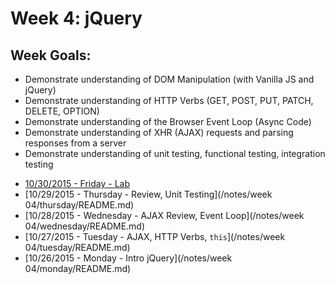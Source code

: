 # Week 4: jQuery

## Week Goals:
- Demonstrate understanding of DOM Manipulation (with Vanilla JS and jQuery)
- Demonstrate understanding of HTTP Verbs (GET, POST, PUT, PATCH, DELETE, OPTION)
- Demonstrate understanding of the Browser Event Loop (Async Code)
- Demonstrate understanding of XHR (AJAX) requests and parsing responses from a server
- Demonstrate understanding of unit testing, functional testing, integration testing



* [10/30/2015 - Friday - Lab](/ABOUT.md#Schedule)
* [10/29/2015 - Thursday - Review, Unit Testing](/notes/week 04/thursday/README.md)
* [10/28/2015 - Wednesday - AJAX Review, Event Loop](/notes/week 04/wednesday/README.md)
* [10/27/2015 - Tuesday - AJAX, HTTP Verbs, `this`](/notes/week 04/tuesday/README.md)
* [10/26/2015 - Monday - Intro jQuery](/notes/week 04/monday/README.md)

<!--
  ## Homework ##
  Thursday, Calculator: https://github.com/theironyard/js-assignments/tree/3c3b8671a9945e85dfa7a13b30d9ad3cb5db9592/APIs/etsy
  Tuesday & Wednesday, Github: https://github.com/theironyard/js-assignments/tree/3c3b8671a9945e85dfa7a13b30d9ad3cb5db9592/APIs/github-api-profile
  Monday, Function Practice: https://github.com/theironyard/js-assignments/tree/3c3b8671a9945e85dfa7a13b30d9ad3cb5db9592/jQuery%20%26%20DOM/js-intro-dom-calculator
-->
